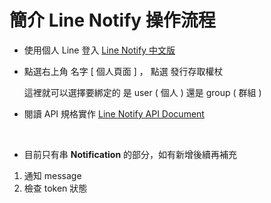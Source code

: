 # 簡介 Line Notify 操作流程

- 使用個人 Line 登入 [Line Notify 中文版 ](https://notify-bot.line.me/zh_TW/)<br>

- 點選右上角 名字 [ 個人頁面 ] ， 點選 發行存取權杖 <br>

   這裡就可以選擇要綁定的 是 user ( 個人 ) 還是 group ( 群組 ) 
   
- 閱讀 API 規格實作 [ Line Notify API Document ](https://notify-bot.line.me/doc/en/) <br>    

<br>   

- 目前只有串   **Notification** 的部分，如有新增後續再補充

 1. 通知 message
 2. 檢查 token 狀態
 
 

 
